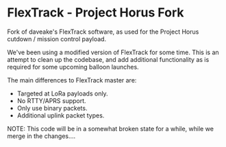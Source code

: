 # FlexTrack - Project Horus Fork
Fork of daveake's FlexTrack software, as used for the Project Horus cutdown / mission control payload.

We've been using a modified version of FlexTrack for some time. This is an attempt to clean up the codebase, and add additional functionality as is required for some upcoming balloon launches.

The main differences to FlexTrack master are:
- Targeted at LoRa payloads only.
- No RTTY/APRS support.
- Only use binary packets.
- Additional uplink packet types.


NOTE: This code will be in a somewhat broken state for a while, while we merge in the changes....